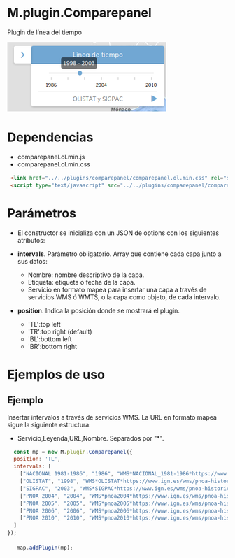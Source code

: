 # M.plugin.Comparepanel

Plugin de línea del tiempo

![Imagen1](./img/comparepanel_img.png)

# Dependencias

- comparepanel.ol.min.js
- comparepanel.ol.min.css


```html
 <link href="../../plugins/comparepanel/comparepanel.ol.min.css" rel="stylesheet" />
 <script type="text/javascript" src="../../plugins/comparepanel/comparepanel.ol.min.js"></script>
```

# Parámetros

- El constructor se inicializa con un JSON de options con los siguientes atributos:

- **intervals**. Parámetro obligatorio. Array que contiene cada capa junto a sus datos:
  - Nombre: nombre descriptivo de la capa.
  - Etiqueta: etiqueta o fecha de la capa.
  - Servicio en formato mapea para insertar una capa a través de servicios WMS ó WMTS, o la capa como objeto, de cada intervalo.

- **position**. Indica la posición donde se mostrará el plugin.
  - 'TL':top left
  - 'TR':top right (default)
  - 'BL':bottom left
  - 'BR':bottom right

# Ejemplos de uso

## Ejemplo
Insertar intervalos a través de servicios WMS. La URL en formato mapea sigue la siguiente estructura:
  - Servicio,Leyenda,URL,Nombre. Separados por "*".
```javascript
  const mp = new M.plugin.Comparepanel({
  position: 'TL',
  intervals: [
    ["NACIONAL 1981-1986", "1986", "WMS*NACIONAL_1981-1986*https://www.ign.es/wms/pnoa-historico*NACIONAL_1981-1986"],
    ["OLISTAT", "1998", "WMS*OLISTAT*https://www.ign.es/wms/pnoa-historico*OLISTAT"],
    ["SIGPAC", "2003", "WMS*SIGPAC*https://www.ign.es/wms/pnoa-historico*SIGPAC"],
    ["PNOA 2004", "2004", "WMS*pnoa2004*https://www.ign.es/wms/pnoa-historico*pnoa2004"],
    ["PNOA 2005", "2005", "WMS*pnoa2005*https://www.ign.es/wms/pnoa-historico*pnoa2005"],
    ["PNOA 2006", "2006", "WMS*pnoa2006*https://www.ign.es/wms/pnoa-historico*pnoa2006"],
    ["PNOA 2010", "2010", "WMS*pnoa2010*https://www.ign.es/wms/pnoa-historico*pnoa2010"]
  ]
});

   map.addPlugin(mp);
```
